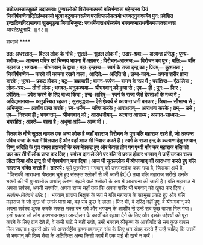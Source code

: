 **ततोऽधस्तात्सुतले उदारश्रवा: पुण्यश्लोको विरोचनात्मजो बलिर्भगवता महेन्द्रस्य प्रियं** **चिकीर्षमाणेनादितेर्लब्धकायो भूत्वा वटुवामनरूपेण पराक्षिप्तलोकत्रयो भगवदनुकश्पयैव पुन: प्रवेशित** **इन्द्रादिष्वविद्यमानया सुसमृद्धया श्रियाभिजुष्ट: स्वधर्मेणाराधयंस्तमेव भगवन्तमाराधनीयमपगतसाध्वस** **आस्तेऽधुनापि. ॥ १८॥** 

शब्दार्थ **** 

**तत: अधस्तात्—** **वितल लोक के नीचे** **; सुतले—** **सुतल लोक में** **; उदार-श्रवा:—** **अत्यन्त प्रसिद्ध** **; पुण्य-श्लोक:—** **अत्यन्त पवित्र** **एवं चिन्मय भावना में अग्रसर** **; विरोचन-आत्मज:—** **विरोचन का पुत्र** **; बलि:—** **बलि महाराज** **; भगवता—** **श्रीभगवान् के द्वारा** **;** **महा-इन्द्रस्य—** **स्वर्ग के राजा इन्द्र का** **; प्रियम्—** **कुशलता** **; चिकीर्षमाणेन—** **करने की कामना रखने वाला** **; आदिते:—** **अदिति** **से** **; लब्ध-काय:—** **अपना शरीर प्राप्त करके** **; भूत्वा—** **प्रकट होकर** **; वटु—** **ब्रह्मचारी** **; वामन-रूपेण—** **वामन के रूप में** **;** **पराक्षिप्त—** **ऐंठ लिया** **; लोक-त्रय:—** **तीनों लोक** **; भगवत्-अनुकश्पया—** **श्रीभगवान् की कृपा से** **; एव—** **ही** **; पुन:—** **फिर** **;** **प्रवेशित:—** **प्रवेश करने के लिए बाध्य किया** **; इन्द्र-आदिषु—** **स्वर्ग के राजा जैसे देवताओं के मध्य में** **; अविद्यमानया—** **अनुपस्थित रहकर** **; सुसमृद्धया—** **ऐसे ऐश्वर्य से अत्यन्त धनी बनकर** **; श्रिया—** **सौभाग्य से** **; अभिजुष्ट:—** **आशीष प्राप्त करके** **;** **स्व-धर्मेण—** **भक्ति करके** **; आराधयन्—** **आराधना करके** **; तम्—** **उसे** **; एव—** **निश्चय ही** **; भगवन्तम्—** **श्रीभगवान् को** **;** **आराधनीयम्—** **अत्यन्त आराध्य** **; अपगत-साध्वस:—** **भयरहित** **; आस्ते—** **रहता है** **; अधुना अपि—** **आज भी।** **.** 

**वितल के नीचे सुतल नामक एक अन्य लोक है जहाँ महाराज विरोचन के पुत्र बलि महाराज** **रहते हैं, जो अत्यन्त पवित्र राजा के रूप में विलयात हैं और वहाँ आज भी निवास करते हैं। स्वर्ग** **के राजा इन्द्र के कल्याण हेतु भगवान् विष्णु अदिति के पुत्र वामन ब्रह्मचारी के रूप मेंप्रकट हुए** **और केवल तीन पग पृथ्वी माँग कर महाराज बलि को छल कर तीनों लोक प्राप्त कर लिए।** **सर्वस्व दान ले लेने पर बलि से प्रसन्न होकर भगवान् ने उन्हें उनका राज्य लौटा दिया और इन्द्र से** **भी ऐश्वर्यवान् बना दिया। आज भी सुतललोक में श्रीभगवान् की आराधना करते हुए बलि** **महाराज भक्ति करते हैं।** **तात्पर्य :** पूर्ण पुरुषोत्तम भगवान् को उत्तमश्लोक कहा गया है, जिसका अर्थ है, ''जिसकी आराधना श्रेष्ठतम चुने हुए संस्कृत श्लोकों से की जाती हैÓÓ तथा बलि महाराज सरीखे उनके भक्तों की भी पुण्यश्लोक अर्थात् करुणा बढ़ाने वाले श्लोकों के रूप में आराधना की जाती है। बलि महाराज ने अपना सर्वस्व, अपनी सश्पत्ति, अपना राज्य यहाँ तक कि अपना शरीर भी भगवान् को अॢपत कर दिया ( *सर्वात्म-निवेदने बलि:* )। भगवान् ब्राह्मण भिक्षुक के रूप में बलि महाराज के सश्मुख प्रकट हुए और बलि महाराज ने जो कुछ भी उनके पास था, वह सब कुछ दे डाला। फिर भी, वे दरिद्र नहीं हुए, वे श्रीभगवान् को अपना सर्वस्व अॢपत करके सफल भक्त बन गये और भगवान् के आशीष से उन्हें सब कुछ वापस मिल गया। इसी प्रकार जो लोग कृष्णभावनामृत आन्दोलन के कार्यों को बढ़ावा देने के लिए और इसके उद्देश्यों को पूरा करने के लिए दान देते हैं, वे कभी घाटे में नहीं रहते, उन्हें भगवान् श्रीकृष्ण के आशीर्वाद से सब कुछ वापस मिल जाएगा। दूसरी ओर जो अन्तर्राष्ट्रीय कृष्णभावनामृत संघ के लिए धन संग्रह करते हैं उन्हें चाहिए कि उसमें से भगवान् की दिव्य सेवा के अतिरिक्त अन्य किसी कार्य में एक पाई भी खर्च न करें।  